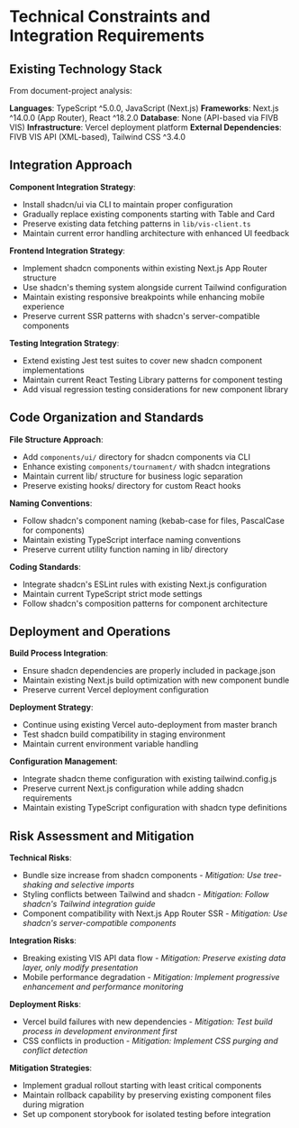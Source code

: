 # Technical Constraints and Integration Requirements

## Existing Technology Stack
From document-project analysis:

**Languages**: TypeScript ^5.0.0, JavaScript (Next.js)
**Frameworks**: Next.js ^14.0.0 (App Router), React ^18.2.0
**Database**: None (API-based via FIVB VIS)
**Infrastructure**: Vercel deployment platform
**External Dependencies**: FIVB VIS API (XML-based), Tailwind CSS ^3.4.0

## Integration Approach

**Component Integration Strategy**: 
- Install shadcn/ui via CLI to maintain proper configuration
- Gradually replace existing components starting with Table and Card
- Preserve existing data fetching patterns in `lib/vis-client.ts`
- Maintain current error handling architecture with enhanced UI feedback

**Frontend Integration Strategy**:
- Implement shadcn components within existing Next.js App Router structure
- Use shadcn's theming system alongside current Tailwind configuration
- Maintain existing responsive breakpoints while enhancing mobile experience
- Preserve current SSR patterns with shadcn's server-compatible components

**Testing Integration Strategy**:
- Extend existing Jest test suites to cover new shadcn component implementations
- Maintain current React Testing Library patterns for component testing
- Add visual regression testing considerations for new component library

## Code Organization and Standards

**File Structure Approach**: 
- Add `components/ui/` directory for shadcn components via CLI
- Enhance existing `components/tournament/` with shadcn integrations
- Maintain current lib/ structure for business logic separation
- Preserve existing hooks/ directory for custom React hooks

**Naming Conventions**: 
- Follow shadcn's component naming (kebab-case for files, PascalCase for components)
- Maintain existing TypeScript interface naming conventions
- Preserve current utility function naming in lib/ directory

**Coding Standards**:
- Integrate shadcn's ESLint rules with existing Next.js configuration
- Maintain current TypeScript strict mode settings
- Follow shadcn's composition patterns for component architecture

## Deployment and Operations

**Build Process Integration**:
- Ensure shadcn dependencies are properly included in package.json
- Maintain existing Next.js build optimization with new component bundle
- Preserve current Vercel deployment configuration

**Deployment Strategy**: 
- Continue using existing Vercel auto-deployment from master branch
- Test shadcn build compatibility in staging environment
- Maintain current environment variable handling

**Configuration Management**:
- Integrate shadcn theme configuration with existing tailwind.config.js
- Preserve current Next.js configuration while adding shadcn requirements
- Maintain existing TypeScript configuration with shadcn type definitions

## Risk Assessment and Mitigation

**Technical Risks**:
- Bundle size increase from shadcn components - *Mitigation: Use tree-shaking and selective imports*
- Styling conflicts between Tailwind and shadcn - *Mitigation: Follow shadcn's Tailwind integration guide*
- Component compatibility with Next.js App Router SSR - *Mitigation: Use shadcn's server-compatible components*

**Integration Risks**:
- Breaking existing VIS API data flow - *Mitigation: Preserve existing data layer, only modify presentation*
- Mobile performance degradation - *Mitigation: Implement progressive enhancement and performance monitoring*

**Deployment Risks**:
- Vercel build failures with new dependencies - *Mitigation: Test build process in development environment first*
- CSS conflicts in production - *Mitigation: Implement CSS purging and conflict detection*

**Mitigation Strategies**:
- Implement gradual rollout starting with least critical components
- Maintain rollback capability by preserving existing component files during migration
- Set up component storybook for isolated testing before integration